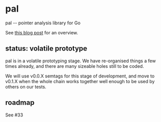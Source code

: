 # pal

pal -- pointer analysis library for Go

See [this blog post](https://go-air.github.io/blog/20210729-pal.html)
for an overview.

## status: volatile prototype

pal is in a volatile prototyping stage.  We have re-organised 
things a few times already, and there are many sizeable holes
still to be coded.

We will use v0.0.X semtags for this stage of development,
and move to v0.1.X when the whole chain works together 
well enough to be used by others on our tests.

## roadmap

See #33





